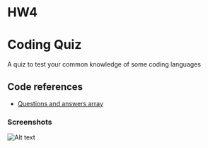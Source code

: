 # HW4

# Coding Quiz

A quiz to test your common knowledge of some coding languages

## Code references

 - [Questions and answers array](https://www.youtube.com/watch?v=PBcqGxrr9g8&t=1436s)
 
 ### Screenshots

![Alt text](<Screenshot 2023-09-09 at 2.12.59 PM.png>)
